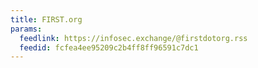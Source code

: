 ```yaml
---
title: FIRST.org
params:
  feedlink: https://infosec.exchange/@firstdotorg.rss
  feedid: fcfea4ee95209c2b4ff8ff96591c7dc1
---
```


